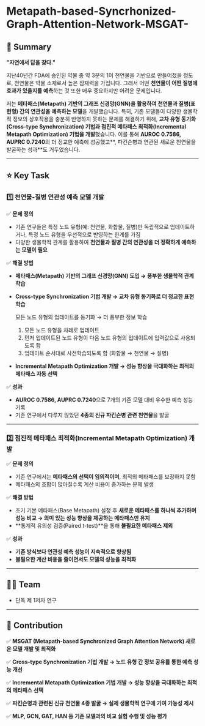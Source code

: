 # Metapath-based-Syncrhonized-Graph-Attention-Network-MSGAT-

## **📑 Summary**

**"자연에서 답을 찾다."**

지난40년간 FDA에 승인된 약물 중 약 3분의 1이 천연물을 기반으로 만들어졌을 정도로, 천연물은 약물 소재로서 높은 잠재력을 가집니다. 그래서 어떤 **천연물이 어떤 질병에 효과가 있을지를 예측**하는 것 또한 매우 중요하지만 어려운 문제입니다.

저는 **메타패스(Metapath) 기반의 그래프 신경망(GNN)을 활용하여 천연물과 질병(표현형) 간의 연관성을 예측하는 모델**을 개발했습니다. 특히, 기존 모델들이 다양한 생물학적 정보의 상호작용을 충분히 반영하지 못하는 문제를 해결하기 위해, **교차 유형 동기화(Cross-type Synchronization) 기법과 점진적 메타패스 최적화(Incremental Metapath Optimization) 기법을 개발**했습니다. 이를 통해 **AUROC 0.7586, AUPRC 0.7240**의 더 정교한 예측에 성공했고**, 파킨슨병과 연관된 새로운 천연물을 발굴하는 성과**도 거두었습니다.

---

## **⭐ Key Task**

### **1️⃣ 천연물-질병 연관성 예측 모델 개발**

✅ **문제 정의**

- 기존 연구들은 특정 노드 유형(예: 천연물, 화합물, 질병)만 독립적으로 업데이트하거나, 특정 노드 유형을 우선적으로 반영하는 한계를 가짐
- 다양한 생물학적 관계를 활용하여 **천연물과 질병 간의 연관성을 더 정확하게 예측하는 모델이 필요**

✅ **해결 방법**

- **메타패스(Metapath) 기반의 그래프 신경망(GNN) 도입 → 풍부한 생물학적 관계 학습**
- **Cross-type Synchronization 기법 개발 → 교차 유형 동기화로 더 정교한 표현 학습**
    
    모든 노드 유형의 업데이트를 동기화 → 더 풍부한 정보 학습
    
    1. 모든 노드 유형을 차례로 업데이트
    2. 먼저 업데이트된 노드 유형이 다음 노드 유형의 업데이트에 입력값으로 사용되도록 함
    3. 업데이트 순서대로 사전학습되도록 함 (화합물 → 천연물 → 질병)
- **Incremental Metapath Optimization 개발 → 성능 향상을 극대화하는 최적의 메타패스 자동 선택**

✅ **성과**

- **AUROC 0.7586, AUPRC 0.7240**으로 7개의 기존 모델 대비 우수한 예측 성능 기록
- 기존 연구에서 다루지 않았던 **4종의 신규 파킨슨병 관련 천연물**을 발굴

---

### **2️⃣ 점진적 메타패스 최적화(Incremental Metapath Optimization) 개발**

✅ **문제 정의**

- 기존 연구에서는 **메타패스의 선택이 임의적이며**, 최적의 메타패스를 보장하지 못함
- 메타패스의 조합이 많아질수록 계산 비용이 증가하는 문제 발생

✅ **해결 방법**

- 초기 기본 메타패스(Base Metapath) 설정 후 **새로운 메타패스를 하나씩 추가하며 성능 비교 → 의미 있는 성능 향상을 제공하는 메타패스만 유지**
- **통계적 유의성 검증(Paired t-test)**을 통해 **불필요한 메타패스 제외**

✅ **성과**

- **기존 방식보다 연관성 예측 성능이 지속적으로 향상됨**
- **불필요한 계산 비용을 줄이면서도 모델의 성능을 최적화**

---

## **👩‍🔧 Team**

- 단독 제 1저자 연구

---

## **💪 Contribution**

✅ **MSGAT (Metapath-based Synchronized Graph Attention Network) 새로운 모델 개발 및 최적화**

✅ **Cross-type Synchronization 기법 개발 → 노드 유형 간 정보 공유를 통한 예측 성능 개선**

✅ **Incremental Metapath Optimization 기법 개발 → 성능 향상을 극대화하는 최적의 메타패스 선택**

✅ **파킨슨병과 관련된 신규 천연물 4종 발굴 → 실제 생물학적 연구에 기여 가능성 제시**

✅ **MLP, GCN, GAT, HAN 등 기존 모델과의 비교 실험 수행 및 성능 평가**

